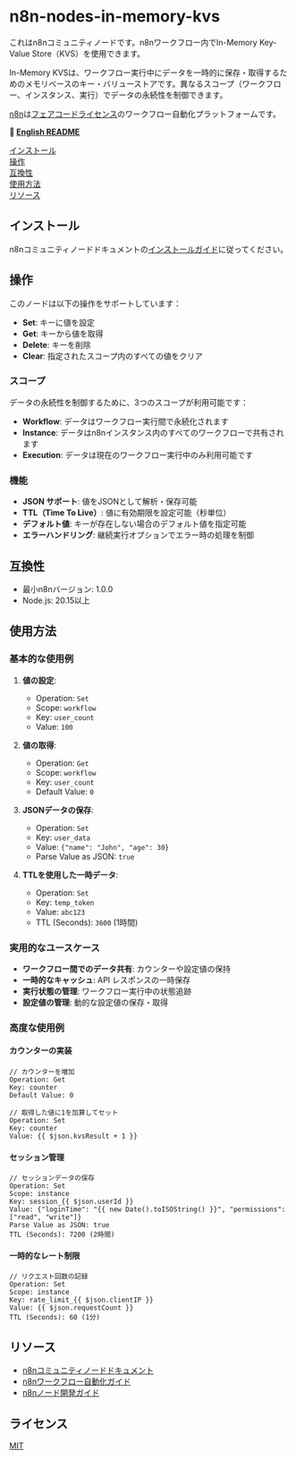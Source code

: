# n8n-nodes-in-memory-kvs

これはn8nコミュニティノードです。n8nワークフロー内でIn-Memory Key-Value Store（KVS）を使用できます。

In-Memory KVSは、ワークフロー実行中にデータを一時的に保存・取得するためのメモリベースのキー・バリューストアです。異なるスコープ（ワークフロー、インスタンス、実行）でデータの永続性を制御できます。

[n8n](https://n8n.io/)は[フェアコードライセンス](https://docs.n8n.io/reference/license/)のワークフロー自動化プラットフォームです。

**📖 [English README](README.md)**

[インストール](#インストール)  
[操作](#操作)  
[互換性](#互換性)  
[使用方法](#使用方法)  
[リソース](#リソース)  

## インストール

n8nコミュニティノードドキュメントの[インストールガイド](https://docs.n8n.io/integrations/community-nodes/installation/)に従ってください。

## 操作

このノードは以下の操作をサポートしています：

- **Set**: キーに値を設定
- **Get**: キーから値を取得
- **Delete**: キーを削除
- **Clear**: 指定されたスコープ内のすべての値をクリア

### スコープ

データの永続性を制御するために、3つのスコープが利用可能です：

- **Workflow**: データはワークフロー実行間で永続化されます
- **Instance**: データはn8nインスタンス内のすべてのワークフローで共有されます
- **Execution**: データは現在のワークフロー実行中のみ利用可能です

### 機能

- **JSON サポート**: 値をJSONとして解析・保存可能
- **TTL（Time To Live）**: 値に有効期限を設定可能（秒単位）
- **デフォルト値**: キーが存在しない場合のデフォルト値を指定可能
- **エラーハンドリング**: 継続実行オプションでエラー時の処理を制御

## 互換性

- 最小n8nバージョン: 1.0.0
- Node.js: 20.15以上

## 使用方法

### 基本的な使用例

1. **値の設定**:
   - Operation: `Set`
   - Scope: `workflow`
   - Key: `user_count`
   - Value: `100`

2. **値の取得**:
   - Operation: `Get`
   - Scope: `workflow`
   - Key: `user_count`
   - Default Value: `0`

3. **JSONデータの保存**:
   - Operation: `Set`
   - Key: `user_data`
   - Value: `{"name": "John", "age": 30}`
   - Parse Value as JSON: `true`

4. **TTLを使用した一時データ**:
   - Operation: `Set`
   - Key: `temp_token`
   - Value: `abc123`
   - TTL (Seconds): `3600` (1時間)

### 実用的なユースケース

- **ワークフロー間でのデータ共有**: カウンターや設定値の保持
- **一時的なキャッシュ**: API レスポンスの一時保存
- **実行状態の管理**: ワークフロー実行中の状態追跡
- **設定値の管理**: 動的な設定値の保存・取得

### 高度な使用例

#### カウンターの実装
```
// カウンターを増加
Operation: Get
Key: counter
Default Value: 0

// 取得した値に1を加算してセット
Operation: Set
Key: counter
Value: {{ $json.kvsResult + 1 }}
```

#### セッション管理
```
// セッションデータの保存
Operation: Set
Scope: instance
Key: session_{{ $json.userId }}
Value: {"loginTime": "{{ new Date().toISOString() }}", "permissions": ["read", "write"]}
Parse Value as JSON: true
TTL (Seconds): 7200 (2時間)
```

#### 一時的なレート制限
```
// リクエスト回数の記録
Operation: Set
Scope: instance
Key: rate_limit_{{ $json.clientIP }}
Value: {{ $json.requestCount }}
TTL (Seconds): 60 (1分)
```

## リソース

- [n8nコミュニティノードドキュメント](https://docs.n8n.io/integrations/#community-nodes)
- [n8nワークフロー自動化ガイド](https://docs.n8n.io/)
- [n8nノード開発ガイド](https://docs.n8n.io/integrations/creating-nodes/)

## ライセンス

[MIT](https://github.com/n8n-io/n8n-nodes-starter/blob/master/LICENSE.md) 
